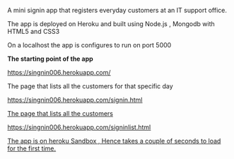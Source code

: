 A mini signin app that registers everyday customers at an IT support office. 

The app is deployed on Heroku and built using Node.js , Mongodb with HTML5 and CSS3

On a localhost the app is configures to run on port 5000

<strong> The starting point of the app </strong>

<u>https://singnin006.herokuapp.com/</u>

The page that lists all the customers for that specific day 

<u>https://singnin006.herokuapp.com/signin.html<u>

The page that lists all the customers

<u>https://singnin006.herokuapp.com/signinlist.html</u>


The app is on heroku Sandbox , Hence takes a couple of seconds to load for the first time. 

